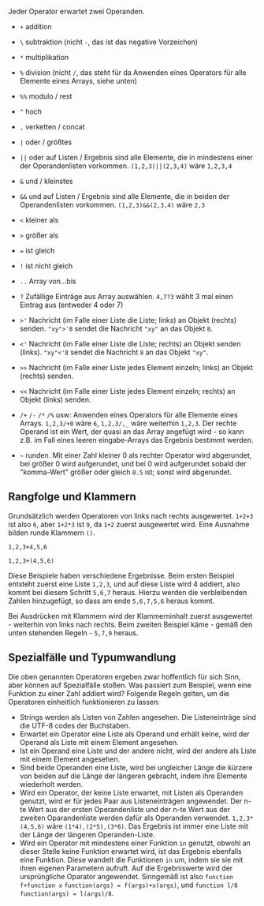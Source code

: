 Jeder Operator erwartet zwei Operanden.
* `+` addition
* `\` subtraktion (nicht `-`, das ist das negative Vorzeichen)
* `*` multiplikation
* `%` division (nicht `/`, das steht für da Anwenden eines Operators für alle Elemente eines Arrays, siehe unten)
* `%%` modulo / rest
* `^` hoch
* `,` verketten / concat
* `|` oder / größtes
* `||` oder auf Listen / Ergebnis sind alle Elemente, die in mindestens einer der Operandenlisten vorkommen. `(1,2,3)||(2,3,4)` wäre `1,2,3,4`
* `&` und / kleinstes
* `&&` und auf Listen / Ergebnis sind alle Elemente, die in beiden der Operandenlisten vorkommen. `(1,2,3)&&(2,3,4)` wäre `2,3`
* `<` kleiner als
* `>` größer als
* `=` ist gleich
* `!` ist nicht gleich
* `..` Array von...bis
* `?` Zufällige Einträge aus Array auswählen. `4,7?3` wählt 3 mal einen Eintrag aus (entweder 4 oder 7)
* `>'` Nachricht (im Falle einer Liste die Liste; links) an Objekt (rechts) senden. `"xy">'8` sendet die Nachricht `"xy"` an das Objekt `8`.
* `<'` Nachricht (im Falle einer Liste die Liste; rechts) an Objekt senden (links). `"xy"<'8` sendet die Nachricht `8` an das Objekt `"xy"`.
* `>>` Nachricht (im Falle einer Liste jedes Element einzeln; links) an Objekt (rechts) senden.
* `<<` Nachricht (im Falle einer Liste jedes Element einzeln; rechts) an Objekt (links) senden.

* `/+` `/-` `/*` `/%` usw: Anwenden eines Operators für alle Elemente eines Arrays. `1,2,3/+0` wäre `6`, `1,2,3/,_` wäre weiterhin `1,2,3`. Der rechte Operand ist ein Wert, der quasi an das Array angefügt wird - so kann z.B. im Fall eines leeren eingabe-Arrays das
Ergebnis bestimmt werden.
* `~` runden. Mit einer Zahl kleiner 0 als rechter Operator wird abgerundet, bei größer 0 wird aufgerundet, und bei 0 wird aufgerundet
sobald der "komma-Wert" größer oder gleich `0.5` ist; sonst wird abgerundet.

## Rangfolge und Klammern
Grundsätzlich werden Operatoren von links nach rechts ausgewertet. `1+2+3` ist also `6`, aber `1+2*3` ist `9`, da `1+2` zuerst ausgewertet wird.
Eine Ausnahme bilden runde Klammern `()`.
```
1,2,3+4,5,6

1,2,3+(4,5,6)
```
Diese Beispiele haben verschiedene Ergebnisse. Beim ersten Beispiel entsteht zuerst eine Liste `1,2,3`, und auf diese Liste wird 4 addiert, also kommt bei diesem Schritt `5,6,7` heraus. Hierzu werden die verbleibenden Zahlen hinzugefügt, so dass am ende `5,6,7,5,6` heraus kommt.

Bei Ausdrücken mit Klammern wird der Klammerninhalt zuerst ausgewertet - weiterhin von links nach rechts. Beim zweiten Beispiel käme - gemäß den unten stehenden Regeln - `5,7,9` heraus.
## Spezialfälle und Typumwandlung
Die oben genannten Operatoren ergeben zwar hoffentlich für sich Sinn, aber können auf Spezialfälle stoßen. Was passiert zum Beispiel, wenn eine Funktion zu einer Zahl addiert wird? Folgende Regeln gelten, um die Operatoren einheitlich funktionieren zu lassen:
* Strings werden als Listen von Zahlen angesehen. Die Listeneinträge sind die UTF-8 codes der Buchstaben.
* Erwartet ein Operator eine Liste als Operand und erhält keine, wird der Operand als Liste mit einem Element angesehen.
* Ist ein Operand eine Liste und der andere nicht, wird der andere als Liste mit einem Element angesehen.
* Sind beide Operanden eine Liste, wird bei ungleicher Länge die kürzere von beiden auf die Länge der längeren gebracht, indem ihre Elemente wiederholt werden.
* Wird ein Operator, der keine Liste erwartet, mit Listen als Operanden genutzt, wird er für jedes Paar aus Listeneinträgen angewendet. Der n-te Wert aus der ersten Operandenliste und der n-te Wert aus der zweiten Oparandenliste werden dafür als Operanden verwendet. `1,2,3*(4,5,6)` wäre `(1*4),(2*5),(3*6)`. Das Ergebnis ist immer eine Liste mit der Länge der längeren Operanden-Liste.
* Wird ein Operator mit mindestens einer Funktion `in` genutzt, obwohl an dieser Stelle keine Funktion erwartet wird, ist das Ergebnis ebenfalls eine Funktion. Diese wandelt die Funktionen `in` um, indem sie sie mit ihren eigenen Parametern aufruft. Auf die Ergebniswerte wird der ursprüngliche Oparator angewendet. Sinngemäß ist also `function f+function x` `function(args) = f(args)+x(args)`, und `function l/8` `function(args) = l(args)/8`.
